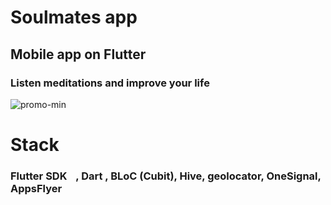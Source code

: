 # Soulmates app

## Mobile app on Flutter <img src="https://cdn.worldvectorlogo.com/logos/flutter-logo.svg" width="15" />

### Listen meditations and improve your life

![promo-min](https://user-images.githubusercontent.com/58935940/221559587-1cf84556-3569-4761-84cf-a5d397709a5f.png)

# Stack

### Flutter SDK <img src="https://cdn.worldvectorlogo.com/logos/flutter-logo.svg" width="10" />, Dart , BLoC (Cubit), Hive, geolocator, OneSignal, AppsFlyer

